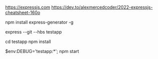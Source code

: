 https://expressjs.com
https://dev.to/alexmercedcoder/2022-expressjs-cheatsheet-160o

npm install express-generator -g

express --git --hbs testapp

cd testapp
npm install

$env:DEBUG='testapp:*'; npm start